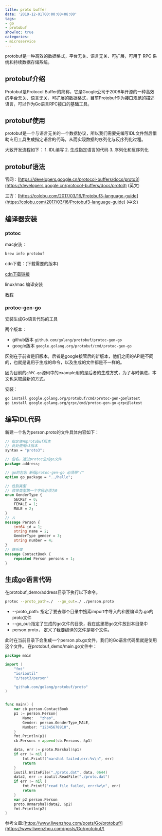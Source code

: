 ```yaml
---
title: proto buffer
date: '2019-12-01T00:00:00+08:00'
tags:
- go
- protobuf
showToc: true
categories:
- microservice
---
```




protobuf是一种高效的数据格式，平台无关、语言无关、可扩展，可用于 RPC 系统和持续数据存储系统。

## protobuf介绍

Protobuf是Protocol Buffer的简称，它是Google公司于2008年开源的一种高效的平台无关、语言无关、可扩展的数据格式，目前Protobuf作为接口规范的描述语言，可以作为Go语言RPC接口的基础工具。

## protobuf使用

protobuf是一个与语言无关的一个数据协议，所以我们需要先编写IDL文件然后借助专用工具生成指定语言的代码，从而实现数据的序列化与反序列化过程。

大致开发流程如下： 1\. IDL编写 2\. 生成指定语言的代码 3\. 序列化和反序列化

## protobuf语法

官网：[https://developers.google.cn/protocol-buffers/docs/proto3](https://developers.google.cn/protocol-buffers/docs/proto3) (英文)

三方：[https://colobu.com/2017/03/16/Protobuf3-language-guide](https://colobu.com/2017/03/16/Protobuf3-language-guide)  (中文)

## 编译器安装

### ptotoc

mac安装：

```bash
brew info protobuf
```

cdn下载：(下载需要的版本)

[cdn下载链接](https://repo1.maven.org/maven2/com/google/protobuf/protoc/)

linux/mac 编译安装

[教程](https://github.com/protocolbuffers/protobuf/blob/master/src/README.md)

### protoc-gen-go

安装生成Go语言代码的工具

两个版本：

- github版本  `github.com/golang/protobuf/protoc-gen-go`
- google版本 `google.golang.org/protobuf/cmd/protoc-gen-go`

区别在于前者是旧版本，后者是google接管后的新版本，他们之间的API是不同的，也就是说用于生成的命令，以及生成的文件都是不一样的。

因为目前的`gRPC-go`源码中的example用的是后者的生成方式，为了与时俱进，本文也采取最新的方式。

安装：

```bash
go install google.golang.org/protobuf/cmd/protoc-gen-go@latest
go install google.golang.org/grpc/cmd/protoc-gen-go-grpc@latest
```

## 编写IDL代码

新建一个名为person.proto的文件具体内容如下：

```protobuf
// 指定使用protobuf版本
// 此处使用v3版本
syntax = "proto3";

// 包名，通过protoc生成go文件
package address;

// go的包名 新版protoc-gen-go 必须带"/"
option go_package = "../hello";

// 性别类型 
// 枚举类型第一个字段必须为0
enum GenderType {
    SECRET = 0;
    FEMALE = 1;
    MALE = 2;
}
// 人
message Person {
    int64 id = 1;
    string name = 2;
    GenderType gender = 3;
    string number = 4;
}
// 联系簿
message ContactBook {
    repeated Person persons = 1;
}
```

## 生成go语言代码

在protobuf_demo/address目录下执行以下命令。

```bash
protoc --proto_path=./  --go_out=./ ./person.proto
```

*   --proto_path: 指定了要去哪个目录中搜索import中导入的和要编译为.go的proto文件
*   --go_out:指定了生成的go文件的目录，我在这里把go文件放到本目录中
*   person.proto， 定义了我要编译的文件是哪个文件。

此时在当前目录下会生成一个person.pb.go文件，我们的Go语言代码里就是使用这个文件。 在protobuf_demo/main.go文件中：

```go
package main

import (
	"fmt"
	"io/ioutil"
	"z/test3/person"

	"github.com/golang/protobuf/proto"
)


func main() {
	var cb person.ContactBook
	p1 := person.Person{
		Name:   "zhao",
		Gender: person.GenderType_MALE,
		Number: "12345678910",
	}
	fmt.Println(p1)
	cb.Persons = append(cb.Persons, &p1)

	data, err := proto.Marshal(&p1)
	if err != nil {
		fmt.Printf("marshal failed,err:%v\n", err)
		return
	}
	ioutil.WriteFile("./proto.dat", data, 0644)
	data2, err := ioutil.ReadFile("./proto.dat")
	if err != nil {
		fmt.Printf("read file failed, err:%v\n", err)
		return
	}
	var p2 person.Person
	proto.Unmarshal(data2, &p2)
	fmt.Println(p2)
}
```

参考文章:[https://www.liwenzhou.com/posts/Go/protobuf/](https://www.liwenzhou.com/posts/Go/protobuf/)